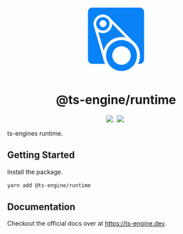 <p align="center">
  <img 
    src="https://raw.githubusercontent.com/ts-engine/assets/master/logo.png"
    alt="ts-engine logo" 
  />
</p>
<h1 align="center">@ts-engine/runtime</h1>
<p align="center">
  <img style="display: inline-block; margin-right: 5px;" src="https://github.com/ts-engine/ts-engine/workflows/CI/badge.svg" />
  <img style="display: inline-block; margin-right: 5px;" src="https://badgen.net/github/release/ts-engine/ts-engine" />
</p>

ts-engines runtime.

## Getting Started

Install the package.

```sh
yarn add @ts-engine/runtime
```

## Documentation

Checkout the official docs over at https://ts-engine.dev.
